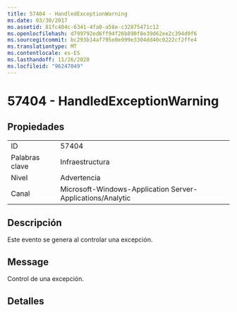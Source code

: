 ```yaml
---
title: 57404 - HandledExceptionWarning
ms.date: 03/30/2017
ms.assetid: 81fc404c-6341-4fa0-a58e-c32875471c12
ms.openlocfilehash: d799792ed6ff94f26b890f8e39d62ee2c394d9f6
ms.sourcegitcommit: bc293b14af795e0e999e3304dd40c0222cf2ffe4
ms.translationtype: MT
ms.contentlocale: es-ES
ms.lasthandoff: 11/26/2020
ms.locfileid: "96247049"
---
```

# <a name="57404---handledexceptionwarning"></a>57404 - HandledExceptionWarning

## <a name="properties"></a>Propiedades  
  
|||  
|-|-|  
|ID|57404|  
|Palabras clave|Infraestructura|  
|Nivel|Advertencia|  
|Canal|Microsoft-Windows-Application Server-Applications/Analytic|  
  
## <a name="description"></a>Descripción  

 Este evento se genera al controlar una excepción.  
  
## <a name="message"></a>Message  

 Control de una excepción.  
  
## <a name="details"></a>Detalles

